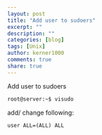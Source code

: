 ```yaml
---
layout: post
title: "Add user to sudoers"
excerpt: ""
description: ""
categories: [blog]
tags: [Unix]
author: kerner1000
comments: true
share: true
---
```


Add user to sudoers

```bash
root@server:~$ visudo
```
add/ change following:

`user ALL=(ALL) ALL`